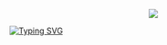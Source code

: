 <p align="center">
  <img src="https://lanyard.cnrad.dev/api/921675266898657291">
</p>

[![Typing SVG](https://readme-typing-svg.demolab.com?font=Fira+Code&size=28&pause=2000&center=true&vCenter=true&width=520&lines=Hello+there!+Find+me+on+discord:+RITIK#9180)](https://git.io/typing-svg)

